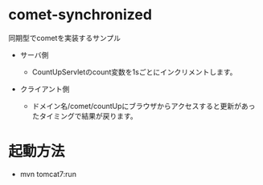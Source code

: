# comet-synchronized

同期型でcometを実装するサンプル

* サーバ側
    - CountUpServletのcount変数を1sごとにインクリメントします。

* クライアント側
    - ドメイン名/comet/countUpにブラウザからアクセスすると更新があったタイミングで結果が戻ります。

# 起動方法

* mvn tomcat7:run
